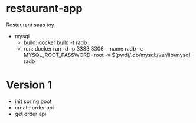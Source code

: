 # restaurant-app
Restaurant saas toy
- mysql
  * build: docker build -t radb .
  * run: docker run -d -p 3333:3306 --name radb -e MYSQL_ROOT_PASSWORD=root -v $(pwd)/.db/mysql:/var/lib/mysql radb

# Version 1
- init spring boot
- create order api
- get order api